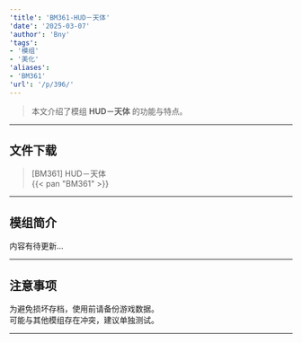 ```yaml
---
'title': 'BM361-HUD－天体'
'date': '2025-03-07'
'author': 'Bny'
'tags':
- '模组'
- '美化'
'aliases':
- 'BM361'
'url': '/p/396/'
---
```


> 本文介绍了模组 **HUD－天体** 的功能与特点。

---

## 文件下载

> [BM361] HUD－天体  
{{< pan "BM361" >}}  

---

## 模组简介

>  
内容有待更新...  

---

## 注意事项

>  
为避免损坏存档，使用前请备份游戏数据。  
可能与其他模组存在冲突，建议单独测试。  

---

